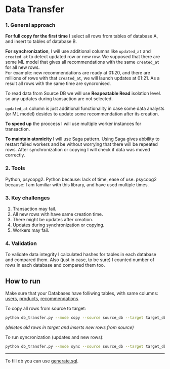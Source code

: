 # Data Transfer

### 1. General approach
**For full copy for the first time** I select all rows from tables of database A, and insert to tables of database B.

**For synchronization**, I will use additional columns like `updated_at` and `created_at` to detect updated row or new row. We supposed that there are some ML model that gives all recommendations with the same `created_at` for all new rows. \
For example: new recommendations are ready at 01:20, and there are millions of rows with that `created_at`, we will launch updates at 01:21. As a result all rows with the same time are syncronised. 

To read data from Source DB we will use **Reapeatable Read** isolation level. so any updates during transaction are not selected.

`updated_at` column is just additional functionality in case some data analysts (or ML model) desides to update some recommendation after its creation.

**To speed up** the proccess I will use multiple worker instances for transaction.

**To maintain atomicity** I will use Saga pattern. Using Saga gives abbility to restart failed workers and be without worrying that there will be repeated rows.
After synchronization or copying I will check if data was moved correctly.

### 2. Tools

Python, psycopg2.
Python because: lack of time, ease of use.
psycopg2 because: I am familiar with this library, and have used multiple times.

### 3. Key challenges
1. Transaction may fail.
2. All new rows with have same creation time.
3. There might be updates after creation.
4. Updates during synchronization or copying.
5. Workers may fail.

### 4. Validation
To validate data integrity I calculated hashes for tables in each database and compared them. Also (just in case, to be sure) I counted number of rows in each database and compared them too.

## How to run
Make sure that your Databases have folliwing tables, with same columns: [users](./migrations/users.sql), [products](./migrations/products.sql), [recommendations](./migrations/recommendations.sql).

To copy all rows from source to target:
~~~ bash
python db_transfer.py --mode copy --source source_db --target target_db --workers 20
~~~
*(deletes old rows in target and inserts new rows from source)*


To run syncronization (updates and new rows):
~~~ bash
python db_transfer.py --mode sync --source source_db --target target_db --workers 20
~~~


---
To fill db you can use [generate.sql](./migrations/generate.sql).